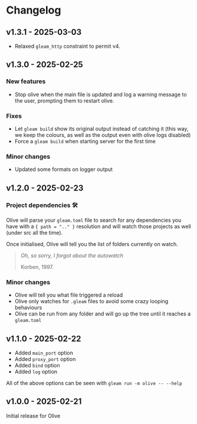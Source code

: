 # Changelog

## v1.3.1 - 2025-03-03
- Relaxed `gleam_http` constraint to permit v4.

## v1.3.0 - 2025-02-25

### New features
- Stop olive when the main file is updated and log a warning message to the user, prompting them to restart olive.

### Fixes
- Let `gleam build` show its original output instead of catching it (this way, we keep the colours, as well as the output even with olive logs disabled)
- Force a `gleam build` when starting server for the first time

### Minor changes
- Updated some formats on logger output

## v1.2.0 - 2025-02-23

### Project dependencies 🛠
Olive will parse your `gleam.toml` file to search for any dependencies you have with a `{ path = ".." }` resolution
and will watch those projects as well (under src all the time).

Once initialised, Olive will tell you the list of folders currently on watch.

> _Oh, so sorry, I forgot about the autowatch_
>
> Korben, 1997.

### Minor changes
- Olive will tell you what file triggered a reload
- Olive only watches for `.gleam` files to avoid some crazy looping behaviours
- Olive can be run from any folder and will go up the tree until it reaches a `gleam.toml`

## v1.1.0 - 2025-02-22

- Added `main_port` option
- Added `proxy_port` option
- Added `bind` option
- Added `log` option

All of the above options can be seen with `gleam run -m olive -- --help`

## v1.0.0 - 2025-02-21

Initial release for Olive
